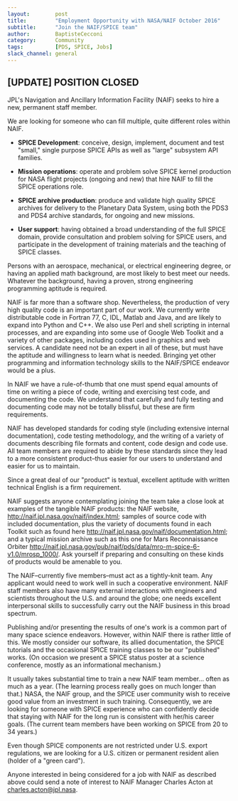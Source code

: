 ```yaml
---
layout:        post
title:         "Employment Opportunity with NASA/NAIF October 2016"
subtitle:      "Join the NAIF/SPICE team"
author:        BaptisteCecconi
category:      Community
tags:          [PDS, SPICE, Jobs]
slack_channel: general
---
```


## [UPDATE] POSITION CLOSED ##

JPL's Navigation and Ancillary Information Facility (NAIF) seeks to hire a new, permanent staff member. 

We are looking for someone who can fill multiple, quite different roles within NAIF.

+ **SPICE Development**:  conceive, design, implement, document and test "small," single purpose SPICE APIs as well as "large" subsystem API families.

+ **Mission operations**: operate and problem solve SPICE kernel production for NASA flight projects (ongoing and new) that hire NAIF to fill the SPICE operations role. 

+ **SPICE archive production**:  produce and validate high quality SPICE archives for delivery to the Planetary Data System, using both the PDS3 and PDS4 archive standards, for ongoing and new missions. 

+ **User support**:  having obtained a broad understanding of the full SPICE domain, provide consultation and problem solving for SPICE users, and participate in the development of training materials and the teaching of SPICE classes.

Persons with an aerospace, mechanical, or electrical engineering degree, or having an applied math background, are most likely to best meet our needs. Whatever the background, having a proven, strong engineering programming aptitude is required.

NAIF is far more than a software shop. Nevertheless, the production of very high quality code is an important part of our work. We currently write distributable code in Fortran 77, C, IDL, Matlab and Java, and are likely to expand into Python and C++. We also use Perl and shell scripting in internal processes, and are expanding into some use of Google Web Toolkit and a variety of other packages, including codes used in graphics and web services. A candidate need not be an expert in all of these, but must have the aptitude and willingness to learn what is needed. Bringing yet other programming and information technology skills to the NAIF/SPICE endeavor would be a plus.

In NAIF we have a rule-of-thumb that one must spend equal amounts of time on writing a piece of code, writing and exercising test code, and documenting the code. We understand that carefully and fully testing and documenting code may not be totally blissful, but these are firm requirements.

NAIF has developed standards for coding style (including extensive internal documentation), code testing methodology, and the writing of a variety of documents describing file formats and content, code design and code use. All team members are required to abide by these standards since they lead to a more consistent product–thus easier for our users to understand and easier for us to maintain.

Since a great deal of our "product" is textual, excellent aptitude with written technical English is a firm requirement.

NAIF suggests anyone contemplating joining the team take a close look at examples of the tangible NAIF products:  the NAIF website, http://naif.jpl.nasa.gov/naif/index.html; samples of source code with included documentation, plus the variety of documents found in each Toolkit such as found here http://naif.jpl.nasa.gov/naif/documentation.html; and a typical mission archive such as this one for Mars Reconnaissance Orbiter http://naif.jpl.nasa.gov/pub/naif/pds/data/mro-m-spice-6-v1.0/mrosp_1000/. Ask yourself if preparing and consulting on these kinds of products would be amenable to you.

The NAIF–currently five members–must act as a tightly-knit team. Any applicant would need to work well in such a cooperative environment. NAIF staff members also have many external interactions with engineers and scientists throughout the U.S. and around the globe; one needs excellent interpersonal skills to successfully carry out the NAIF business in this broad spectrum.

Publishing and/or presenting the results of one's work is a common part of many space science endeavors. However, within NAIF there is rather little of this. We mostly consider our software, its allied documentation, the SPICE tutorials and the occasional SPICE training classes to be our "published" works. (On occasion we present a SPICE status poster at a science conference, mostly as an informational mechanism.)

It usually takes substantial time to train a new NAIF team member… often as much as a year. (The learning process really goes on much longer than that.) NASA, the NAIF group, and the SPICE user community wish to receive good value from an investment in such training. Consequently, we are looking for someone with SPICE experience who can confidently decide that staying with NAIF for the long run is consistent with her/his career goals. (The current team members have been working on SPICE from 20 to 34 years.)

Even though SPICE components are not restricted under U.S. export regulations, we are looking for a U.S. citizen or permanent resident alien (holder of a "green card").

Anyone interested in being considered for a job with NAIF as described above could send a note of interest to NAIF Manager Charles Acton at charles.acton@jpl.nasa.
